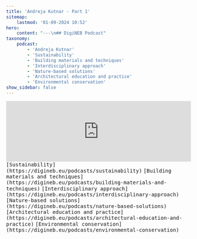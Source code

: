 ```yaml
---
title: 'Andreja Kutnar - Part 1'
sitemap:
    lastmod: '01-09-2024 10:52'
hero:
    content: "---\n## DigiNEB Podcast"
taxonomy:
    podcast:
        - 'Andreja Kutnar'
        - 'Sustainability'
        - 'Building materials and techniques'
        - 'Interdisciplinary approach'
        - 'Nature-based solutions'
        - 'Architectural education and practice'
        - 'Environmental conservation'
show_sidebar: false
---
```

<iframe title="digineb" width="100%" height="166" scrolling="no" frameborder="no" allow="autoplay" src="https://w.soundcloud.com/player/?url=https%3A//api.soundcloud.com/tracks/1908090221&color=%234b4815&auto_play=false&hide_related=false&show_comments=true&show_user=true&show_reposts=false&show_teaser=false"></iframe>
<kbd>[Sustainability](https://digineb.eu/podcasts/sustainability)</kbd>
<kbd>[Building materials and techniques](https://digineb.eu/podcasts/building-materials-and-techniques)</kbd>
<kbd>[Interdisciplinary approach](https://digineb.eu/podcasts/interdisciplinary-approach)</kbd>
<kbd>[Nature-based solutions](https://digineb.eu/podcasts/nature-based-solutions)</kbd>
<kbd>[Architectural education and practice](https://digineb.eu/podcasts/architectural-education-and-practice)</kbd>
<kbd>[Environmental conservation](https://digineb.eu/podcasts/environmental-conservation)</kbd>